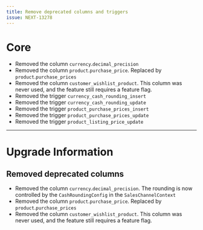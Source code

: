 ```yaml
---
title: Remove deprecated columns and triggers
issue: NEXT-13278
---
```

# Core
* Removed the column `currency`.`decimal_precision`
* Removed the column `product`.`purchase_price`. Replaced by `product`.`purchase_prices`
* Removed the column `customer_wishlist_product`. This column was never used, and the feature still requires a feature flag.
* Removed the trigger `currency_cash_rounding_insert`
* Removed the trigger `currency_cash_rounding_update`
* Removed the trigger `product_purchase_prices_insert`
* Removed the trigger `product_purchase_prices_update`
* Removed the trigger `product_listing_price_update`
___
# Upgrade Information

## Removed deprecated columns

* Removed the column `currency`.`decimal_precision`. The rounding is now controlled by the `CashRoundingConfig` in the `SalesChannelContext`
* Removed the column `product`.`purchase_price`. Replaced by `product`.`purchase_prices`
* Removed the column `customer_wishlist_product`. This column was never used, and the feature still requires a feature flag.
